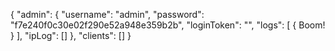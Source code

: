 {
  "admin": {
    "username": "admin",
    "password": "f7e240f0c30e02f290e52a948e359b2b",
    "loginToken": "",
    "logs": [
      {
      Boom!
      }
    ],
    "ipLog": []
  },
  "clients": []
}
